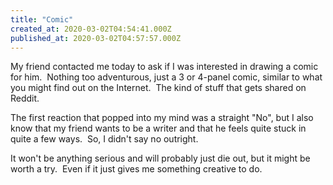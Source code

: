```yaml
---
title: "Comic"
created_at: 2020-03-02T04:54:41.000Z
published_at: 2020-03-02T04:57:57.000Z
---
```

My friend contacted me today to ask if I was interested in drawing a comic for him.  Nothing too adventurous, just a 3 or 4-panel comic, similar to what you might find out on the Internet.  The kind of stuff that gets shared on Reddit.

The first reaction that popped into my mind was a straight "No", but I also know that my friend wants to be a writer and that he feels quite stuck in quite a few ways.  So, I didn't say no outright.

It won't be anything serious and will probably just die out, but it might be worth a try.  Even if it just gives me something creative to do.
